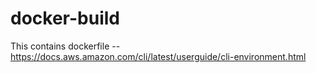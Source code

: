 # docker-build
This contains dockerfile
-- https://docs.aws.amazon.com/cli/latest/userguide/cli-environment.html